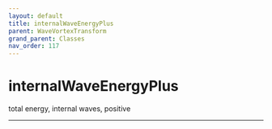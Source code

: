 ```yaml
---
layout: default
title: internalWaveEnergyPlus
parent: WaveVortexTransform
grand_parent: Classes
nav_order: 117
---
```


#  internalWaveEnergyPlus

total energy, internal waves, positive


---

